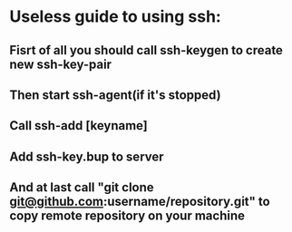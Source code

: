 # Useless guide to using ssh:

## Fisrt of all you should call ssh-keygen to create new ssh-key-pair
## Then start ssh-agent(if it's stopped)
## Call ssh-add \[keyname\]
## Add ssh-key.bup to server
## And at last call "git clone git@github.com:username/repository.git" to copy remote repository on your machine